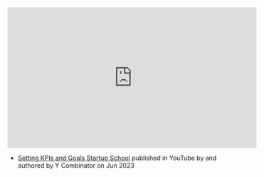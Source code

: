 <iframe width="560" height="315" src="https://www.youtube.com/embed/6DTK9yDP6p0" title="YouTube video player" frameborder="0" allow="accelerometer; autoplay; clipboard-write; encrypted-media; gyroscope; picture-in-picture; web-share" allowfullscreen></iframe>

- [Setting KPIs and Goals  Startup School](https://www.youtube.com/watch?v=6DTK9yDP6p0) published in YouTube by  and authored by Y Combinator on Jun 2023


